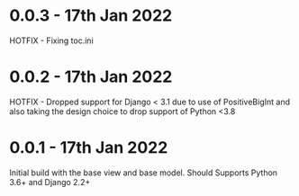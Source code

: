 # 0.0.3 - 17th Jan 2022
HOTFIX - Fixing toc.ini 

# 0.0.2 - 17th Jan 2022
HOTFIX - Dropped support for Django < 3.1 due to use of PositiveBigInt and also taking the design choice to drop 
support of Python <3.8 

# 0.0.1 - 17th Jan 2022
Initial build with the base view and base model.
Should Supports Python 3.6+ and Django 2.2+
